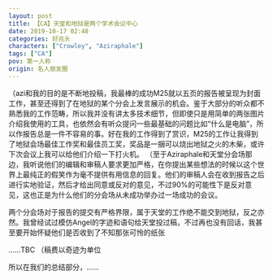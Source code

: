 ```yaml
---
layout: post
title: 【CA】天堂和地狱是两个学术会议中心
date: 2019-10-17 02:48
categories: 好兆头
characters: ["Crowley", "Aziraphale"]
tags: ["CA"]
pov: 第一人称
origin: 名人朋友圈
---
```


（azi和我的目的是不断地投稿，我最棒的成功M25就以五页的报告被呈现为封面工作，甚至还得到了在地狱的某个分会上发言展示的机会。鉴于大部分的听众都不熟悉我的工作范畴，所以我并没有讲太多技术细节，但即使只是用简单的两张图片介绍我使用的工具，也依然会有听众提问一些最基础的问题比如“什么是电脑”，所以作报告总是一件不容易的事。好在我的工作得到了赏识，M25的工作让我得到了地狱会场最佳工作奖和最佳员工奖，奖品是一捆可以烧出地狱之火的木柴，或许下次会议上我可以给他们介绍一下打火机。
（至于Aziraphale和天堂分会场那边，我听说他们的编辑和审稿人要求更加严格，在你提出某些想法的时候以这个世界上最纯正的假笑作为毫不提供有用信息的回复。他们的审稿人会在收到报告之后进行实地验证，然后才给出同意或反对的意见，不过90%的可能性下是反对意见，这也正是为什么他们的分会场从未成功举办过一场成功的会议。

两个分会场对于报告的提交有严格界限，属于天堂的工作绝不能交到地狱，反之亦然。我曾经试过模仿Angel的字迹和语句给天堂投过稿，不过再也没有回话，我甚至要开始怀疑他们是否收到了不知那张可怜的纸张

……TBC
（稿费以奇迹为单位

所以在我们的总结部分，……
